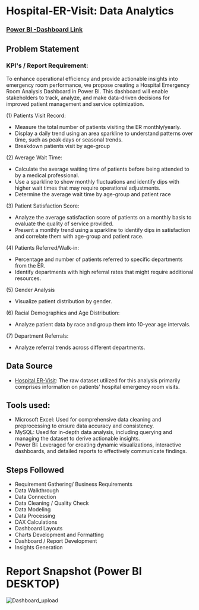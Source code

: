 # Hospital-ER-Visit: Data Analytics
### [Power BI -Dashboard Link](https://github.com/sachinbasyal/Hospital-ER-Visit-Data-Analytics/blob/main/Power%20BI%20Dashboard%20%26%20Report/Hospital%20ER-Visit%20Insights.pbix)
## Problem Statement

### KPI's / Report Requirement:
To enhance operational efficiency and provide actionable insights into emergency room performance, we propose creating a Hospital Emergency Room Analysis Dashboard in Power BI. This dashboard will enable stakeholders to track, analyze, and make data-driven decisions for improved patient management and service optimization.

(1) Patients Visit Record:
- Measure the total number of patients visiting the ER monthly/yearly.
- Display a daily trend using an area sparkline to understand patterns over time, such as peak days or seasonal trends.
- Breakdown patients visit by age-group

(2) Average Wait Time:
- Calculate the average waiting time of patients before being attended to by a medical professional.
- Use a sparkline to show monthly fluctuations and identify dips with higher wait times that may require operational adjustments.
- Determine the average wait time by age-group and patient race

(3) Patient Satisfaction Score:
- Analyze the average satisfaction score of patients on a monthly basis to evaluate the quality of service provided.
- Present a monthly trend using a sparkline to identify dips in satisfaction and correlate them with age-group and patient race.

(4) Patients Referred/Walk-in:
- Percentage and number of patients referred to specific departments from the ER.
- Identify departments with high referral rates that might require additional resources.

(5) Gender Analysis
- Visualize patient distribution by gender.

(6) Racial Demographics and Age Distribution:
- Analyze patient data by race and group them into 10-year age intervals.
  
(7) Department Referrals:
- Analyze referral trends across different departments.

## Data Source
- [Hospital ER-Visit](https://github.com/sachinbasyal/Hospital-ER-Visit/blob/main/Hospital-ER%20Dataset.csv): The raw dataset utilized for this analysis primarily comprises information on patients' hospital emergency room visits.

## Tools used:
- Microsoft Excel: Used for comprehensive data cleaning and preprocessing to ensure data accuracy and consistency.
- MySQL: Used for in-depth data analysis, including querying and managing the dataset to derive actionable insights.
- Power BI: Leveraged for creating dynamic visualizations, interactive dashboards, and detailed reports to effectively communicate findings.

## Steps Followed
- Requirement Gathering/ Business Requirements
- Data Walkthrough
- Data Connection
- Data Cleaning / Quality Check
- Data Modeling
- Data Processing
- DAX Calculations
- Dashboard Layouts
- Charts Development and Formatting
- Dashboard / Report Development
- Insights Generation

# Report Snapshot (Power BI DESKTOP)
![Dashboard_upload](https://github.com/sachinbasyal/Hospital-ER-Visit-Data-Analytics/blob/main/Power%20BI%20Dashboard%20%26%20Report/Dashboard.png)

